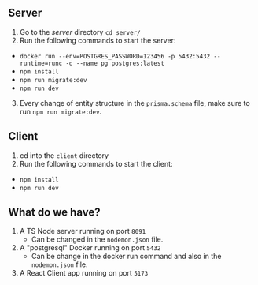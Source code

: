 ## Server

1. Go to the _server_ directory `cd server/`
2. Run the following commands to start the server:

- `docker run --env=POSTGRES_PASSWORD=123456 -p 5432:5432 --runtime=runc -d --name pg postgres:latest`
- `npm install`
- `npm run migrate:dev`
- `npm run dev`

3. Every change of entity structure in the `prisma.schema` file, make sure to run `npm run migrate:dev`.

## Client

1. cd into the `client` directory
2. Run the following commands to start the client:

- `npm install`
- `npm run dev`

## What do we have?

1. A TS Node server running on port `8091`
   - Can be changed in the `nodemon.json` file.
2. A "postgresql" Docker running on port `5432`
   - Can be change in the docker run command and also in the `nodemon.json` file.
3. A React Client app running on port `5173`
